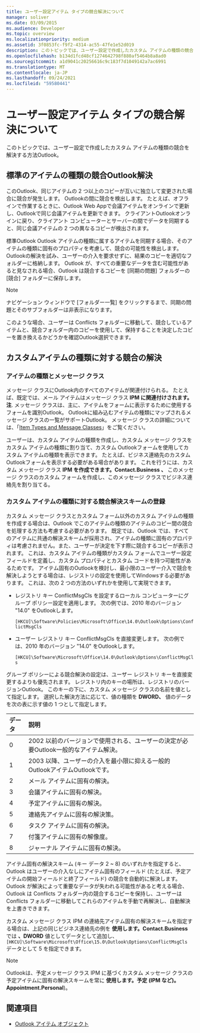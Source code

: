 ```yaml
---
title: ユーザー設定アイテム タイプの競合解決について
manager: soliver
ms.date: 03/09/2015
ms.audience: Developer
ms.topic: overview
ms.localizationpriority: medium
ms.assetid: 3f0853fc-f9f2-4314-ac55-47fe1e52d019
description: このトピックでは、ユーザー設定で作成したカスタム アイテムの種類の競合を解決する方法Outlook。
ms.openlocfilehash: b134d1fcd48cf1274642798f880af5464b8a8ad0
ms.sourcegitcommit: a1d9041c20256616c9c183f7d1049142a7ac6991
ms.translationtype: MT
ms.contentlocale: ja-JP
ms.lasthandoff: 09/24/2021
ms.locfileid: "59580441"
---
```

# <a name="about-conflict-resolution-for-custom-item-types"></a>ユーザー設定アイテム タイプの競合解決について

このトピックでは、ユーザー設定で作成したカスタム アイテムの種類の競合を解決する方法Outlook。
  
## <a name="conflict-resolution-for-standard-outlook-item-types"></a>標準のアイテムの種類の競合Outlook解決

このOutlook、同じアイテムの 2 つ以上のコピーが互いに独立して変更された場合に競合が発生します。 Outlookの間に競合を検出します。 たとえば、オフラインで作業するときに、Outlook Web Appで会議アイテムをオンラインで更新し、Outlookで同じ会議アイテムを更新できます。 クライアントOutlookオンラインに戻り、クライアント コンピューターとサーバーの間でデータを同期すると、同じ会議アイテムの 2 つの異なるコピーが検出されます。
  
標準Outlook Outlook アイテムの種類に属するアイテムを同期する場合、そのアイテムの種類に固有のプロパティを考慮して、競合の可能性を検出します。 Outlookの解決を試み、ユーザーの介入を要求せずに、結果のコピーを適切なフォルダーに格納します。 Outlook が、すべての重要なデータを含む可能性があると見なされる場合、Outlook は競合するコピーを [同期の問題] フォルダーの [競合] フォルダーに保存します。 
  
> [!NOTE]
> ナビゲーション ウィンドウで [フォルダー一覧] をクリックするまで、同期の問題とそのサブフォルダーは非表示になります。 
  
このような場合、ユーザーは Conflicts フォルダーに移動して、競合しているアイテムと、競合フォルダー内のコピーを使用して、保持することを決定したコピーを置き換えるかどうかを確認Outlook選択できます。
  
## <a name="conflict-resolution-for-custom-item-types"></a>カスタムアイテムの種類に対する競合の解決

### <a name="item-types-and-message-classes"></a>アイテムの種類とメッセージ クラス
  
メッセージ クラスにOutlook内のすべてのアイテムが関連付けられる。 たとえば、既定では、メール アイテムはメッセージ クラス **IPM に関連付けされます。注**. メッセージ クラスは、主に、アイテムをフォームに表示するために使用するフォームを識別Outlook。 Outlookに組み込むアイテムの種類にマップされるメッセージ クラスの一覧がサポートOutlook。 メッセージ クラスの詳細については、「[Item Types and Message Classes](https://msdn.microsoft.com/library/15b709cc-7486-b6c7-88a3-4a4d8e0ab292%28Office.15%29.aspx)」をご覧ください。 
  
ユーザーは、カスタム アイテムの種類を作成し、カスタム メッセージ クラスをカスタム アイテムの種類に割り当て、カスタム Outlookフォームを使用してカスタム アイテムの種類を表示できます。 たとえば、ビジネス連絡先のカスタムOutlookフォームを表示する必要がある場合があります。 これを行うには、カスタム メッセージ クラス **IPM を作成できます。Contact.Business 、** このメッセージ クラスのカスタム フォームを作成し、このメッセージ クラスでビジネス連絡先を割り当てる。 
  
### <a name="registering-a-conflict-resolution-scheme-for-custom-item-types"></a>カスタム アイテムの種類に対する競合解決スキームの登録
  
カスタム メッセージ クラスとカスタム フォーム以外のカスタム アイテムの種類を作成する場合は、Outlook でこのアイテムの種類のアイテムのコピー間の競合を処理する方法も考慮する必要があります。 既定では、Outlook では、すべてのアイテムに共通の解決スキームが採用され、アイテムの種類に固有のプロパティは考慮されません。また、ユーザーが決定を下す際に競合するコピーが表示されます。 これは、カスタム アイテムの種類がカスタム フォームでユーザー設定フィールドを定義し、カスタム プロパティとカスタム コードを持つ可能性があるためです。 アイテム固有のOutlookを検討し、最小限のユーザー介入で競合を解決しようとする場合は、レジストリの設定を使用してWindowsする必要があります。 これは、次の 2 つの方法のいずれかを使用して実現できます。 
  
- レジストリ キー ConflictMsgCls を設定するローカル コンピューターにグループ ポリシー設定を適用します。 次の例では、2010 年のバージョン "14.0" をOutlookします。 
  
   `[HKCU]\Software\Policies\Microsoft\Office\14.0\Outlook\Options\ConflictMsgCls`
    
- ユーザー レジストリ キー ConflictMsgCls を直接変更します。 次の例では、2010 年のバージョン "14.0" をOutlookします。 
  
   `[HKCU]\Software\Microsoft\Office\14.0\Outlook\Options\ConflictMsgCls`
    
グループ ポリシーによる競合解決の設定は、ユーザー レジストリ キーを直接変更するよりも優先されます。 レジストリ内のキーの場所は、レジストリのバージョンOutlook。 このキーの下に、カスタム メッセージ クラスの名前を値として指定します。 選択した解決方法に応じて、値の種類を **DWORD、** 値のデータを次の表に示す値の 1 つとして指定します。 
  
|データ  | 説明  |
|:-----|:-----|
|0  <br/> |2002 以前のバージョンで使用される、ユーザーの決定が必要Outlook一般的なアイテム解決。  <br/> |
|1  <br/> |2003 以降、ユーザーの介入を最小限に抑える一般的OutlookアイテムOutlookです。  <br/> |
|2  <br/> |メール アイテムに固有の解決。  <br/> |
|3  <br/> |会議アイテムに固有の解決。  <br/> |
|4   <br/> |予定アイテムに固有の解決。  <br/> |
|5  <br/> |連絡先アイテムに固有の解決策。  <br/> |
|6   <br/> |タスク アイテムに固有の解決。  <br/> |
|7   <br/> |付箋アイテムに固有の解像度。  <br/> |
|8   <br/> |ジャーナル アイテムに固有の解決。  <br/> |
   
アイテム固有の解決スキーム (キー データ 2 ~ 8) のいずれかを指定すると、Outlook はユーザーの介入なしにアイテム固有のフィールド (たとえば、予定アイテムの開始フィールドと終了フィールド) の競合を自動的に解決します。 Outlook が解決によって重要なデータが失われる可能性があると考える場合、Outlook は Conflicts フォルダー内の競合するコピーを保持し、ユーザーは Conflicts フォルダーに移動してこれらのアイテムを手動で再解決し、自動解決を上書きできます。 
  
カスタム メッセージ クラス IPM の連絡先アイテム固有の解決スキームを指定する場合は、上記の同じビジネス連絡先の例を **使用します。Contact.Business** では **、DWORD** 値としてデータとして追加し、  `[HKCU]\Software\Microsoft\Office\15.0\Outlook\Options\ConflictMsgCls` データとして 5 を指定できます。 
  
> [!NOTE]
> Outlookは、予定メッセージ クラス IPM に基づくカスタム メッセージ クラスの予定アイテムに固有の解決スキームを常に **使用します。予定** **(IPM など)。Appointment.Personal**)。 
  
## <a name="see-also"></a>関連項目

- [Outlook アイテム オブジェクト](https://msdn.microsoft.com/library/6ea4babf-facf-4018-ef5a-4a484e55153a%28Office.15%29.aspx)

